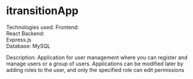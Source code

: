﻿# itransitionApp
Technologies used: Frontend: <br/>
React Backend: <br/>
Express.js <br/>
Database: MySQL <br/>

Description: Application for user management where you can register and manage users or a group of users. Applications can be modified later by adding roles to the user, and only the specified role can edit permissions
